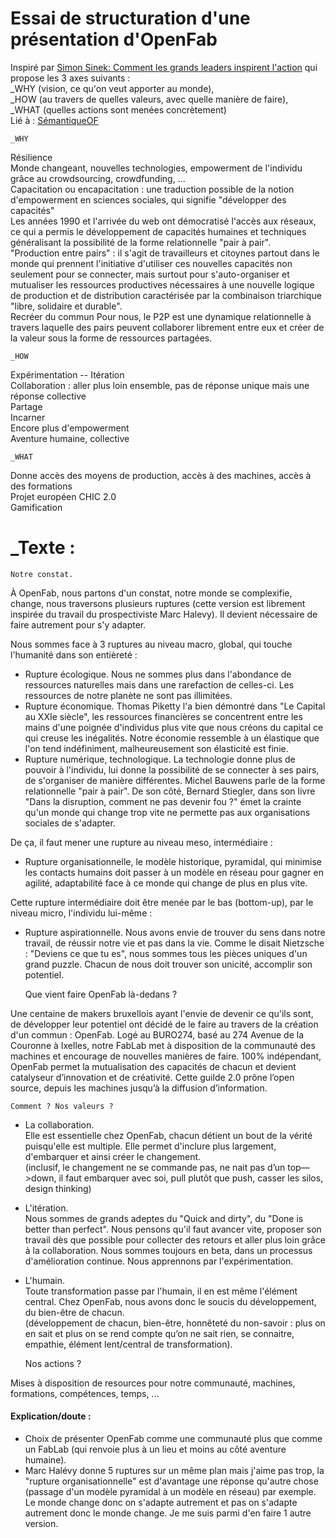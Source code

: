 # Essai de structuration d'une présentation d'OpenFab  
Inspiré par [Simon Sinek: Comment les grands leaders inspirent l'action](https://www.ted.com/talks/simon_sinek_how_great_leaders_inspire_action?language=fr)
qui propose les 3 axes suivants :  
_WHY (vision, ce qu'on veut apporter au monde),  
_HOW (au travers de quelles valeurs, avec quelle manière de faire),  
_WHAT (quelles actions sont menées concrètement)  
Lié à : [SémantiqueOF](https://github.com/Ginsburg/openfab/blob/master/S%C3%A9mantiqueOF.md)  

    _WHY  
Résilience  
Monde changeant, nouvelles technologies, empowerment de l'individu grâce au crowdsourcing, crowdfunding, ...  
Capacitation ou encapacitation : une traduction possible de la notion d'empowerment en sciences sociales, qui signifie "développer des capacités"  
Les années 1990 et l'arrivée du web ont démocratisé l'accès aux réseaux, ce qui a permis le développement de capacités humaines et techniques généralisant la possibilité de la forme relationnelle "pair à pair".  
"Production entre pairs" : il s'agit de travailleurs et citoynes partout dans le monde qui prennent l'initiative d'utiliser ces nouvelles capacités non seulement pour se connecter, mais surtout pour s'auto-organiser et mutualiser les ressources productives nécessaires à une nouvelle logique de production et de distribution caractérisée par la combinaison triarchique "libre, solidaire et durable".  
Recréer du commun
Pour nous, le P2P est une dynamique relationnelle à travers laquelle des pairs peuvent collaborer librement entre eux et créer de la valeur sous la forme de ressources partagées.

    _HOW    
Expérimentation -- Itération  
Collaboration : aller plus loin ensemble, pas de réponse unique mais une réponse collective  
Partage  
Incarner  
Encore plus d'empowerment  
Aventure humaine, collective  

    _WHAT  
Donne accès des moyens de production, accès à des machines, accès à des formations  
Projet européen CHIC 2.0  
Gamification  

# _Texte : 
  
    Notre constat.  

À OpenFab, nous partons d'un constat, notre monde se complexifie, change, nous traversons plusieurs ruptures (cette version est librement inspirée du travail du prospectiviste Marc Halevy). Il devient nécessaire de faire autrement pour s'y adapter.  

Nous sommes face à 3 ruptures au niveau macro, global, qui touche l'humanité dans son entièreté :
+ Rupture écologique.  Nous ne sommes plus dans l'abondance de ressources naturelles mais dans une rarefaction de celles-ci. Les ressources de notre planète ne sont pas illimitées.  
+ Rupture économique. Thomas Piketty l'a bien démontré dans "Le Capital au XXIe siècle", les ressources financières se concentrent entre les mains d'une poignée d'individus plus vite que nous créons du capital ce qui creuse les inégalités. Notre économie ressemble à un élastique que l'on tend indéfiniment, malheureusement son élasticité est finie.
+ Rupture numérique, technologique. La technologie donne plus de pouvoir à l'individu, lui donne la possibilité de se connecter à ses pairs, de s'organiser de manière différentes. Michel Bauwens parle de la forme relationnelle "pair à pair". De son côté, Bernard Stiegler, dans son livre "Dans la disruption, comment ne pas devenir fou ?" émet la crainte qu'un monde qui change trop vite ne permette pas aux organisations sociales de s'adapter.  

De ça, il faut mener une rupture au niveau meso, intermédiaire :  
+ Rupture organisationnelle, le modèle historique, pyramidal, qui minimise les contacts humains doit passer à un modèle en réseau pour gagner en agilité, adaptabilité face à ce monde qui change de plus en plus vite. 

Cette rupture intermédiaire doit être menée par le bas (bottom-up), par le niveau micro, l'individu lui-même :  
+ Rupture aspirationnelle. Nous avons envie de trouver du sens dans notre travail, de réussir notre vie et pas dans la vie. Comme le disait Nietzsche : "Deviens ce que tu es", nous sommes tous les pièces uniques d'un grand puzzle. Chacun de nous doit trouver son unicité, accomplir son potentiel.  

    Que vient faire OpenFab là-dedans ?  

Une centaine de makers bruxellois ayant l'envie de devenir ce qu'ils sont, de développer leur potentiel ont décidé de le faire au travers de la création d'un commun : OpenFab. Logé au BURO274, basé au 274 Avenue de la Couronne à Ixelles, notre FabLab met à disposition de la communauté des machines et encourage de nouvelles manières de faire. 100% indépendant, OpenFab permet la mutualisation des capacités de chacun et devient catalyseur d’innovation et de créativité. Cette guilde 2.0 prône l’open source, depuis les machines jusqu’à la diffusion d’information.

    Comment ? Nos valeurs ?   

+ La collaboration.  
Elle est essentielle chez OpenFab, chacun détient un bout de la vérité puisqu'elle est multiple. Elle permet d'inclure plus largement, d'embarquer et ainsi créer le changement.  
(inclusif, le changement ne se commande pas, ne nait pas d’un top—>down, il faut embarquer avec soi, pull plutôt que push, casser les silos, design thinking)  

+ L'itération.  
Nous sommes de grands adeptes du "Quick and dirty", du "Done is better than perfect". Nous pensons qu'il faut avancer vite, proposer son travail dès que possible pour collecter des retours et aller plus loin grâce à la collaboration. Nous sommes toujours en beta, dans un processus d'amélioration continue. Nous apprennons par l'expérimentation.  

+ L'humain.  
Toute transformation passe par l'humain, il en est même l'élément central. Chez OpenFab, nous avons donc le soucis du développement, du bien-être de chacun.  
(développement de chacun, bien-être, honnêteté du non-savoir : plus on en sait et plus on se rend compte qu’on ne sait rien, se connaitre, empathie, élément lent/central de transformation).  

    Nos actions ?  

Mises à disposition de resources pour notre communauté, machines, formations, compétences, temps, ...


#### Explication/doute :  
+ Choix de présenter OpenFab comme une communauté plus que comme un FabLab (qui renvoie plus à un lieu et moins au côté
aventure humaine).  
+ Marc Halévy donne 5 ruptures sur un même plan mais j'aime pas trop, la "rupture organisationnelle" est d'avantage une réponse qu'autre chose (passage d'un modèle pyramidal à un modèle en réseau) par exemple. Le monde change donc on s'adapte autrement et pas on s'adapte autrement donc le monde change. Je me suis parmi d'en faire 1 autre version.  
